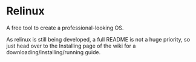 Relinux
=======

A free tool to create a professional-looking OS.

As relinux is still being developed, a full README is not a huge priority,
so just head over to the Installing page of the wiki for a downloading/installing/running guide.
